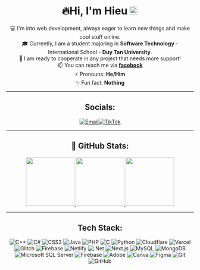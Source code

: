 <div align="center">
   <h1>🔥Hi, I'm <a>Hieu </a><img src="https://github.com/vinkay215/vinkay215/blob/main/img/verified.gif?raw=true" width="22"/></h1>
</div>  
<div align="center">
  
💻 I'm into web development, always eager to learn new things and make cool stuff online.  
🎓 Currently, I am a student majoring in **Software Technology** - International School - **Duy Tan University**.  
🤝 I am ready to cooperate in any project that needs more support!  
📫 You can reach me via **[facebook](https://www.facebook.com/ngvahieu0)**  
⚡ Pronouns: **He/Him**  
✨ Fun fact: **Nothing**  

---

## Socials:

<p align="center">
<a href="https://facebook.com/ngvahieu0" target="_blank"><img alt="" src="https://img.shields.io/badge/facebook-000?style=for-the-badge&logo=facebook&logoColor=1877F2" style="vertical-align:center" /></a><a href="https://instagram.com/ngvahieu" target="_blank"><img alt="" src="https://img.shields.io/badge/Instagram-000?style=for-the-badge&logo=Instagram&logoColor=E4405F" style="vertical-align:center" /></a><a href="https://www.youtube.com/@HieuNguyen-jm8ky" target="_blank"><img alt="" src="https://img.shields.io/badge/YouTube%20-000?style=for-the-badge&logo=youtube&logoColor=FF0000" style="vertical-align:center" /></a><a href="mailto:nguyenhieu1952005@gmail.com" target="_blank"><img alt="Email" src="https://img.shields.io/badge/gmail%20-000?style=for-the-badge&logo=gmail&logoColor=E91E63" style="vertical-align:center" /></a><a href="https://www.tiktok.com/@ngvahieu" target="_blank"><img alt="TikTok" src="https://img.shields.io/badge/TikTok-000?style=for-the-badge&logo=TikTok&logoColor=FFFFFF" style="vertical-align:center" /></a>
</p>  

---

## 👑 GitHub Stats:

<div align="center">
  <a href="https://github.com/nguyenhieu195" target="_blank">
    <img height="130em"
      src="https://github-readme-stats.vercel.app/api?username=nguyenhieu195&theme=default&hide_border=false&include_all_commits=false&count_private=false&title_color=000000&text_color=000000&icon_color=000000&bg_color=FFFFFF"
    />
  </a>
  <a href="https://github.com/nguyenhieu195" target="_blank">
    <img height="130em"
      src="https://streak-stats.demolab.com?user=nguyenhieu195&theme=default&hide_border=false&ring=000000&fire=FF4500&currStreakLabel=000000&currStreakNum=000000&sideNums=000000&sideLabels=000000&background=FFFFFF"
    />
  </a>
  <a href="https://github.com/nguyenhieu195" target="_blank">
    <img height="130em"
      src="https://github-readme-stats.vercel.app/api/top-langs/?username=nguyenhieu195&theme=default&hide_border=false&include_all_commits=false&count_private=false&layout=compact&title_color=000000&text_color=000000&bg_color=FFFFFF"
    />
  </a>
</div>

---

## Tech Stack:

![C++](https://img.shields.io/badge/c++-%2300599C.svg?style=for-the-badge&logo=c%2B%2B&logoColor=white)
![C#](https://img.shields.io/badge/c%23-%23239120.svg?style=for-the-badge&logo=csharp&logoColor=white)
![CSS3](https://img.shields.io/badge/css3-%231572B6.svg?style=for-the-badge&logo=css3&logoColor=white)
![Java](https://img.shields.io/badge/java-%23ED8B00.svg?style=for-the-badge&logo=java&logoColor=white)
![PHP](https://img.shields.io/badge/php-%23777BB4.svg?style=for-the-badge&logo=php&logoColor=white)
![C](https://img.shields.io/badge/c-%2300599C.svg?style=for-the-badge&logo=c&logoColor=white)
![Python](https://img.shields.io/badge/python-3670A0?style=for-the-badge&logo=python&logoColor=ffdd54)
![Cloudflare](https://img.shields.io/badge/Cloudflare-F38020?style=for-the-badge&logo=Cloudflare&logoColor=white)
![Vercel](https://img.shields.io/badge/vercel-%23000000.svg?style=for-the-badge&logo=vercel&logoColor=white)
![Glitch](https://img.shields.io/badge/glitch-%233333FF.svg?style=for-the-badge&logo=glitch&logoColor=white)
![Firebase](https://img.shields.io/badge/firebase-%23039BE5.svg?style=for-the-badge&logo=firebase)
![Netlify](https://img.shields.io/badge/netlify-%23000000.svg?style=for-the-badge&logo=netlify&logoColor=white)
![.Net](https://img.shields.io/badge/.NET-5C2D91?style=for-the-badge&logo=.net&logoColor=white)
![Next.js](https://img.shields.io/badge/Next-black?style=for-the-badge&logo=next.js&logoColor=white)
![MySQL](https://img.shields.io/badge/mysql-4479A1?style=for-the-badge&logo=mysql&logoColor=white)
![MongoDB](https://img.shields.io/badge/MongoDB-324c3a.svg?style=for-the-badge&logo=MongoDB&logoColor=white)
![Microsoft SQL Server](https://img.shields.io/badge/Microsoft%20SQL%20Server-CC2927?style=for-the-badge&logo=microsoft%20sql%20server&logoColor=white)
![Firebase](https://img.shields.io/badge/firebase-%23FFCA28.svg?style=for-the-badge&logo=firebase&logoColor=white)
![Adobe](https://img.shields.io/badge/Adobe-%23FF0000.svg?style=for-the-badge&logo=adobe&logoColor=white)
![Canva](https://img.shields.io/badge/Canva-%2300C4CC.svg?style=for-the-badge&logo=Canva&logoColor=white)
![Figma](https://img.shields.io/badge/Figma-%23F24E1E.svg?style=for-the-badge&logo=figma&logoColor=white)
![Git](https://img.shields.io/badge/git-%23F05033.svg?style=for-the-badge&logo=git&logoColor=white)
![GitHub](https://img.shields.io/badge/github-%23121011.svg?style=for-the-badge&logo=github&logoColor=white)

</div>
